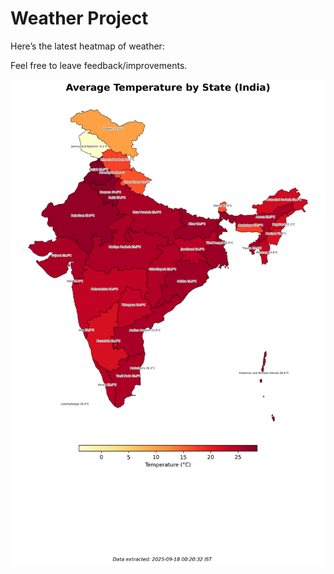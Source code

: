 # Weather Project

Here’s the latest heatmap of weather:

Feel free to leave feedback/improvements.

![India Heatmap](docs/assets/india_heatmap.png?v=CB02FA)
